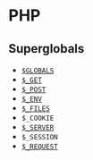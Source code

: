 # PHP
## Superglobals
- [`$GLOBALS`](sg-globals.php)
- [`$_GET`](sg-request.php)
- [`$_POST`](sg-request.php)
- [`$_ENV`](sg-env.php)
- [`$_FILES`](sg-request.php)
- `$_COOKIE`
- [`$_SERVER`](sg-server.php)
- `$_SESSION`
- [`$_REQUEST`](sg-request.php)
